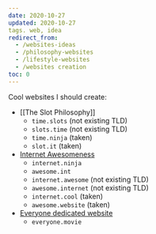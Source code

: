 ```yaml
---
date: 2020-10-27
updated: 2020-10-27
tags. web, idea
redirect_from:
  - /websites-ideas
  - /philosophy-websites
  - /lifestyle-websites
  - /websites creation
toc: 0
---
```

Cool websites I should create:

- [[The Slot Philosophy]]
	- `time.slots` (not existing TLD)
	- `slots.time` (not existing TLD)
	- `time.ninja` (taken)
	- `slot.it` (taken)
- [Internet Awesomeness](https://t.me/internet_awesomeness)
	- `internet.ninja`
	- `awesome.int`
	- `internet.awesome` (not existing TLD)
	- `awesome.internet` (not existing TLD)
	- `internet.cool` (taken)
	- `awesome.website` (taken)
- [Everyone dedicated website](/Everyone)
	- `everyone.movie`
